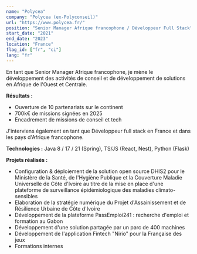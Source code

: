 ```yaml
---
name: "Polycea"
company: "Polycea (ex-Polyconseil)"
url: "https://www.polycea.fr/"
position: "Senior Manager Afrique francophone / Développeur Full Stack"
start_date: "2021"
end_date: "2023"
location: "France"
flag_id: ["fr", "ci"]
lang: "fr"
---
```


En tant que Senior Manager Afrique francophone, je mène le développement des activités de conseil et de développement de solutions en Afrique de l'Ouest et Centrale.

__**Résultats :**__
* Ouverture de 10 partenariats sur le continent
* 700k€ de missions signées en 2025
* Encadrement de missions de conseil et tech

J'interviens également en tant que Développeur full stack en France et dans les pays d'Afrique francophone.

__**Technologies :**__
Java 8 / 17 / 21 (Spring), TS/JS (React, Nest), Python (Flask)

__**Projets réalisés :**__
* Configuration & déploiement de la solution open source DHIS2 pour le Ministère de la Santé, de l'Hygiène Publique et la Couverture Maladie Universelle de Côte d'Ivoire au titre de la mise en place d'une plateforme de surveillance épidémiologique des maladies climato-sensibles
* Elaboration de la stratégie numérique du Projet d'Assainissement et de Résilience Urbaine de Côte d'Ivoire
* Développement de la plateforme PassEmploi241 : recherche d'emploi et formation au Gabon
* Développement d'une solution partagée par un parc de 400 machines
* Développement de l'application Fintech "Nirio" pour la Française des jeux
* Formations internes